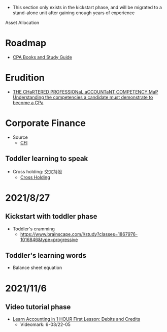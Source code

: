 - This section only exists in the kickstart phase, and will be migrated to a stand-alone unit after gaining enough years of experience


Asset Allocation

# Roadmap
- [CPA Books and Study Guide](https://www.wallstreetmojo.com/cpa-study-guide-books/)

# Erudition
- [THE CHaRTERED PROFESSIONaL aCCOUNTaNT COMPETENCY MaP Understanding the competencies a candidate must demonstrate to become a CPa](https://drive.google.com/file/d/1iyoMMvG-f0KIPBkdXLNE-CIu_paQA9zN/view?usp=sharing)
# Corporate Finance
- Source
  - [CFI](https://corporatefinanceinstitute.com/)

## Toddler learning to speak
- Cross holding: 交叉持股
  - [Cross Holding](https://corporatefinanceinstitute.com/)



# 2021/8/27
## Kickstart with toddler phase
- Toddler's cramming
    - https://www.brainscape.com/l/study?classes=1867976-1016846&type=progressive

## Toddler's learning words
- Balance sheet equation


# 2021/11/6
## Video tutorial phase
- [Learn Accounting in 1 HOUR First Lesson: Debits and Credits](https://www.youtube.com/watch?v=ii91oi0OpXM)
  - Videomark: 6-03/22-05